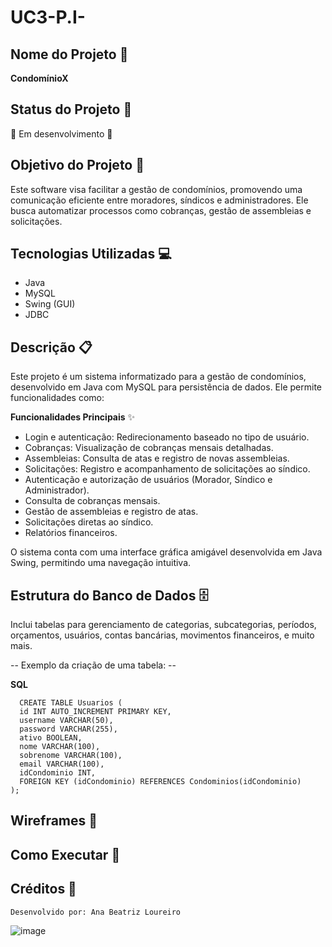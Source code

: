 # UC3-P.I-
## Nome do Projeto 🏢  
**CondomínioX**  

## Status do Projeto 📌  
🚧 Em desenvolvimento 🚧  

## Objetivo do Projeto 🎯  
Este software visa facilitar a gestão de condomínios, promovendo uma comunicação eficiente entre moradores, síndicos e administradores. Ele busca automatizar processos como cobranças, gestão de assembleias e solicitações.  

## Tecnologias Utilizadas 💻  
- Java  
- MySQL  
- Swing (GUI)  
- JDBC  

## Descrição 📋
Este projeto é um sistema informatizado para a gestão de condomínios, desenvolvido em Java com MySQL para persistência de dados. Ele permite funcionalidades como:

**Funcionalidades Principais** ✨

  -  Login e autenticação: Redirecionamento baseado no tipo de usuário.
  -  Cobranças: Visualização de cobranças mensais detalhadas.
  -  Assembleias: Consulta de atas e registro de novas assembleias.
  -  Solicitações: Registro e acompanhamento de solicitações ao síndico.
  -  Autenticação e autorização de usuários (Morador, Síndico e Administrador).
  -  Consulta de cobranças mensais.
  -  Gestão de assembleias e registro de atas.
  -  Solicitações diretas ao síndico.
  -  Relatórios financeiros.

O sistema conta com uma interface gráfica amigável desenvolvida em Java Swing, permitindo uma navegação intuitiva.

## Estrutura do Banco de Dados 🗄️

Inclui tabelas para gerenciamento de categorias, subcategorias, períodos, orçamentos, usuários, contas bancárias, movimentos financeiros, e muito mais.

-- Exemplo da criação de uma tabela: --

**SQL**
      
      CREATE TABLE Usuarios (
      id INT AUTO_INCREMENT PRIMARY KEY,
      username VARCHAR(50),
      password VARCHAR(255),
      ativo BOOLEAN,
      nome VARCHAR(100),
      sobrenome VARCHAR(100),
      email VARCHAR(100),
      idCondominio INT,
      FOREIGN KEY (idCondominio) REFERENCES Condominios(idCondominio)
    );

## Wireframes 📐

## Como Executar 🚀

## Créditos 👥

    Desenvolvido por: Ana Beatriz Loureiro

![image](https://github.com/user-attachments/assets/d26a2b2b-a31e-4226-b5a8-d4940a710788)
